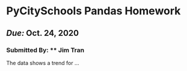 # PyCitySchools Pandas Homework
## _Due:_ Oct. 24, 2020
### Submitted By: ** Jim Tran

The data shows a trend for ...
